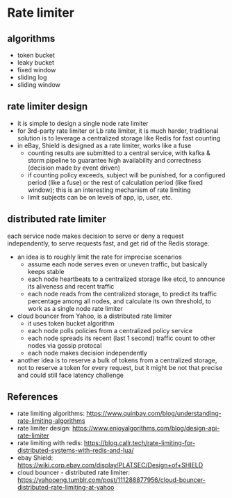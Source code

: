 # Rate limiter

## algorithms
- token bucket
- leaky bucket
- fixed window
- sliding log
- sliding window

## rate limiter design
- it is simple to design a single node rate limiter
- for 3rd-party rate limiter or Lb rate limiter, it is much harder, traditional solution is to leverage a centralized storage like Redis for fast counting
- in eBay, Shield is designed as a rate limiter, works like a fuse
	+ counting results are submitted to a central service, with kafka & storm pipeline to guarantee high availability and correctness (decision made by event driven)
	+ if counting policy exceeds, subject will be punished, for a configured period (like a fuse) or the rest of calculation period (like fixed window); this is an interesting mechanism of rate limiting
	+ limit subjects can be on levels of app, ip, user, etc.

## distributed rate limiter
each service node makes decision to serve or deny a request independently, to serve requests fast, and get rid of the Redis storage.

- an idea is to roughly limit the rate for imprecise scenarios
	+ assume each node serves even or uneven traffic, but basically keeps stable
	+ each node heartbeats to a centralized storage like etcd, to announce its aliveness and recent traffic
	+ each node reads from the centralized storage, to predict its traffic percentage among all nodes, and calculate its own threshold, to work as a single node rate limiter
- cloud bouncer from Yahoo, is a distributed rate limiter
	+ it uses token bucket algorithm
	+ each node polls policies from a centralized policy service
	+ each node spreads its recent (last 1 second) traffic count to other nodes via gossip protocal
	+ each node makes decision independently
- another idea is to reserve a bulk of tokens from a centralized storage, not to reserve a token for every request, but it might be not that precise and could still face latency challenge

## References
- rate limiting algorithms: https://www.quinbay.com/blog/understanding-rate-limiting-algorithms
- rate limiter design: https://www.enjoyalgorithms.com/blog/design-api-rate-limiter
- rate limiting with redis: https://blog.callr.tech/rate-limiting-for-distributed-systems-with-redis-and-lua/
- ebay Shield: https://wiki.corp.ebay.com/display/PLATSEC/Design+of+SHIELD
- cloud bouncer - distributed rate limiter: https://yahooeng.tumblr.com/post/111288877956/cloud-bouncer-distributed-rate-limiting-at-yahoo